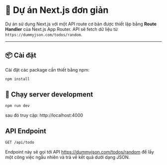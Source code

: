 # 📘 Dự án Next.js đơn giản

Dự án sử dụng Next.js với một API route cơ bản được thiết lập bằng **Route Handler** của Next.js App Router. API sẽ fetch dữ liệu từ `https://dummyjson.com/todos/random`.

---

## 📦 Cài đặt

Cài đặt các package cần thiết bằng npm:

```bash
npm install
```

## 🚀 Chạy server development

```bash
npm run dev
```

sau đó truy cập: http://localhost:4000


 ## API Endpoint
 ```bash
GET /api/todo
```
Endpoint này sẽ gọi tới API https://dummyjson.com/todos/random để lấy một công việc ngẫu nhiên và trả về kết quả dưới dạng JSON.
